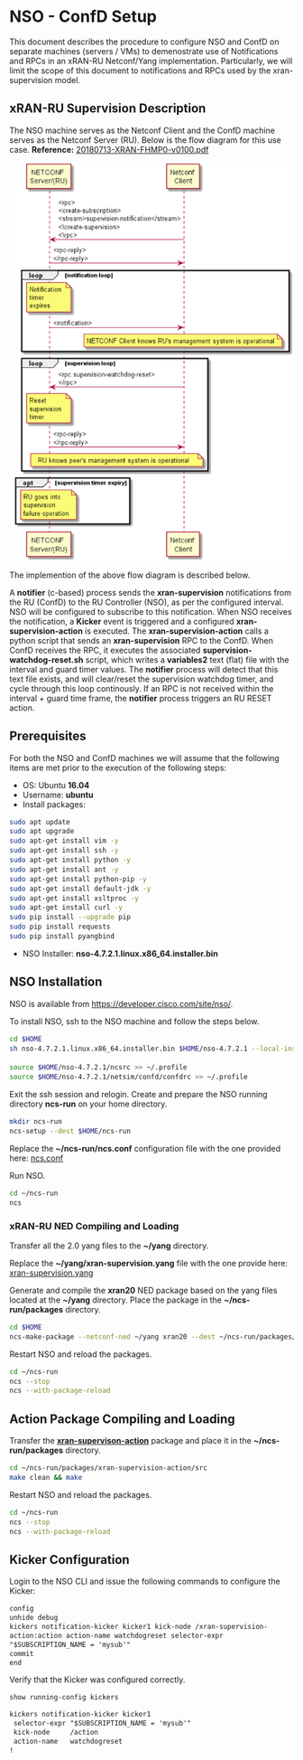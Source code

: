 # NSO - ConfD Setup

This document describes the procedure to configure NSO and ConfD on separate machines (servers / VMs) to demenostrate use of Notifications and RPCs in an xRAN-RU Netconf/Yang implementation. Particularly, we will limit the scope of this document to notifications and RPCs used by the xran-supervision model.

## xRAN-RU Supervision Description

The NSO machine serves as the Netconf Client and the ConfD machine serves as the Netconf Server (RU). Below is the flow diagram for this use case. 
**Reference:** [20180713-XRAN-FHMP0-v0100.pdf](http://www.xran.org/s/20180713-XRAN-FHMP0-v0100.pdf)

![xran-supervision-flow.png](https://github.com/NSO-developer/xran-demo/raw/master/Notifications-RPCs/xran-supervision-flow.png "xRAN-RU Supervision Flow Diagram")

The implemention of the above flow diagram is described below.

A **notifier** (c-based) process sends the **xran-supervision** notifications from the RU (ConfD) to the RU Controller (NSO), as per the configured interval. NSO will be configured to subscribe to this notification. When NSO receives the notification, a **Kicker** event is triggered and a configured **xran-supervision-action** is executed. The **xran-supervision-action** calls a python script that sends an **xran-supervision** RPC to the ConfD. When ConfD receives the RPC, it executes the associated **supervision-watchdog-reset.sh** script, which writes a **variables2** text (flat) file with the interval and guard timer values. The **notifier** process will detect that this text file exists, and will clear/reset the supervision watchdog timer, and cycle through this loop continously. If an RPC is not received within the interval + guard time frame, the **notifier** process triggers an RU RESET action.

## Prerequisites

For both the NSO and ConfD machines we will assume that the following items are met prior to the execution of the following steps:

* OS: Ubuntu **16.04**
* Username: **ubuntu**
* Install packages:
```Bash
sudo apt update
sudo apt upgrade
sudo apt-get install vim -y
sudo apt-get install ssh -y
sudo apt-get install python -y
sudo apt-get install ant -y
sudo apt-get install python-pip -y
sudo apt-get install default-jdk -y
sudo apt-get install xsltproc -y
sudo apt-get install curl -y
sudo pip install --upgrade pip
sudo pip install requests
sudo pip install pyangbind
```    
* NSO Installer: **nso-4.7.2.1.linux.x86_64.installer.bin**


## NSO Installation

NSO is available from https://developer.cisco.com/site/nso/.

To install NSO, ssh to the NSO machine and follow the steps below.

```Bash
cd $HOME
sh nso-4.7.2.1.linux.x86_64.installer.bin $HOME/nso-4.7.2.1 --local-install

source $HOME/nso-4.7.2.1/ncsrc >> ~/.profile
source $HOME/nso-4.7.2.1/netsim/confd/confdrc >> ~/.profile
```

Exit the ssh session and relogin. Create and prepare the NSO running directory **ncs-run** on your home directory.

```Bash
mkdir ncs-run
ncs-setup --dest $HOME/ncs-run
```

Replace the **~/ncs-run/ncs.conf** configuration file with the one provided here:
[ncs.conf](https://github.com/NSO-developer/xran-demo/blob/master/Notifications-RPCs/NSO/ncs-run/ncs.conf)

Run NSO.
```Bash
cd ~/ncs-run
ncs
```

### xRAN-RU NED Compiling and Loading
Transfer all the 2.0 yang files to the **~/yang** directory.

Replace the **~/yang/xran-supervision.yang** file with the one provide here:
[xran-supervision.yang](https://github.com/NSO-developer/xran-demo/blob/master/Notifications-RPCs/NSO/yang-override/xran-supervision.yang)

Generate and compile the **xran20** NED package based on the yang files located at the **~/yang** directory. Place the package in the **~/ncs-run/packages** directory.
```Bash
cd $HOME
ncs-make-package --netconf-ned ~/yang xran20 --dest ~/ncs-run/packages/xran20 --vendor xran --build --no-java
```

Restart NSO and reload the packages.
```Bash
cd ~/ncs-run
ncs --stop
ncs --with-package-reload
```

## Action Package Compiling and Loading
 
Transfer the **[xran-supervison-action](https://github.com/NSO-developer/xran-demo/tree/master/Notifications-RPCs/NSO/packages/xran-supervision-action)** package and place it in the **~/ncs-run/packages** directory.
```Bash
cd ~/ncs-run/packages/xran-supervision-action/src
make clean && make
```

Restart NSO and reload the packages.
```Bash
cd ~/ncs-run
ncs --stop
ncs --with-package-reload
```

## Kicker Configuration
Login to the NSO CLI and issue the following commands to configure the Kicker:
```
config
unhide debug
kickers notification-kicker kicker1 kick-node /xran-supervision-action:action action-name watchdogreset selector-expr "$SUBSCRIPTION_NAME = 'mysub'"
commit
end
```

Verify that the Kicker was configured correctly.
```
show running-config kickers
```
	kickers notification-kicker kicker1
	 selector-expr "$SUBSCRIPTION_NAME = 'mysub'"
	 kick-node     /action
	 action-name   watchdogreset
	!




